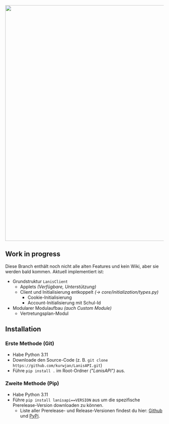 <div align="center">
  <img width="750" src="https://raw.githubusercontent.com/kurwjan/LanisAPI/rewrite/header.svg">
</div>

## Work in progress
Diese Branch enthält noch nicht alle alten Features und kein Wiki, aber sie
werden bald kommen. Aktuell implementiert ist:
+ Grundstruktur `LanisClient`
  + Applets _(Verfügbare, Unterstützung)_
  + Client und Initialisierung entkoppelt _(→ core/initialization/types.py)_
    + Cookie-Initialisierung
    + Account-Initialisierung mit Schul-Id
+ Modularer Modulaufbau _(auch Custom Module)_
  + Vertretungsplan-Modul

## Installation

### Erste Methode (Git)
+ Habe Python 3.11
+ Downloade den Source-Code (z. B. `git clone https://github.com/kurwjan/LanisAPI.git`)
+ Führe `pip install .` im Root-Ordner _("LanisAPI")_ aus.

### Zweite Methode (Pip)
+ Habe Python 3.11
+ Führe `pip install lanisapi==VERSION` aus um die spezifische Prerelease-Version downloaden zu können.
  + Liste aller Prerelease- und Release-Versionen findest du hier: [Github](https://github.com/kurwjan/LanisAPI/releases) und [PyPi](https://pypi.org/project/lanisapi/#history).